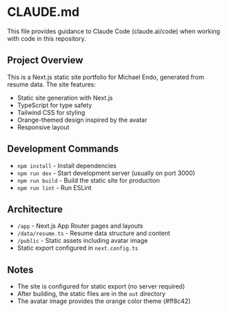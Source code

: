 # CLAUDE.md

This file provides guidance to Claude Code (claude.ai/code) when working with code in this repository.

## Project Overview

This is a Next.js static site portfolio for Michael Endo, generated from resume data. The site features:
- Static site generation with Next.js
- TypeScript for type safety
- Tailwind CSS for styling
- Orange-themed design inspired by the avatar
- Responsive layout

## Development Commands

- `npm install` - Install dependencies
- `npm run dev` - Start development server (usually on port 3000)
- `npm run build` - Build the static site for production
- `npm run lint` - Run ESLint

## Architecture

- `/app` - Next.js App Router pages and layouts
- `/data/resume.ts` - Resume data structure and content
- `/public` - Static assets including avatar image
- Static export configured in `next.config.ts`

## Notes

- The site is configured for static export (no server required)
- After building, the static files are in the `out` directory
- The avatar image provides the orange color theme (#ff8c42)